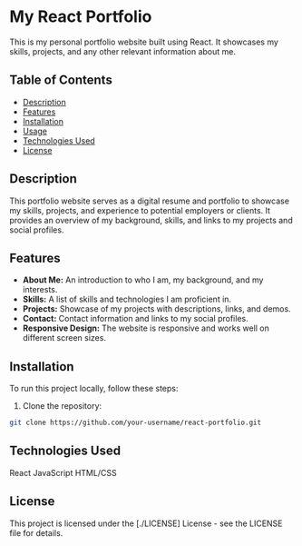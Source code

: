 # My React Portfolio

This is my personal portfolio website built using React. It showcases my skills, projects, and any other relevant information about me.

## Table of Contents
- [Description](#description)
- [Features](#features)
- [Installation](#installation)
- [Usage](#usage)
- [Technologies Used](#technologies-used)
- [License](#license)

## Description

This portfolio website serves as a digital resume and portfolio to showcase my skills, projects, and experience to potential employers or clients. It provides an overview of my background, skills, and links to my projects and social profiles.

## Features

- **About Me:** An introduction to who I am, my background, and my interests.
- **Skills:** A list of skills and technologies I am proficient in.
- **Projects:** Showcase of my projects with descriptions, links, and demos.
- **Contact:** Contact information and links to my social profiles.
- **Responsive Design:** The website is responsive and works well on different screen sizes.

## Installation

To run this project locally, follow these steps:

1. Clone the repository:

```bash
git clone https://github.com/your-username/react-portfolio.git
```

## Technologies Used
React
JavaScript
HTML/CSS

## License
This project is licensed under the [./LICENSE] License - see the LICENSE file for details.
